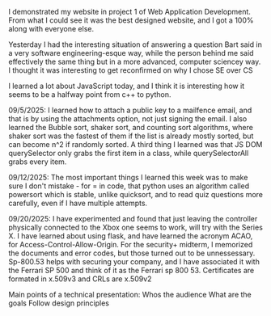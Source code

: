 I demonstrated my website in project 1 of Web Application Development. From what I could see it was the best designed website, and I got a 100% along with everyone else.

Yesterday I had the interesting situation of answering a question Bart said in a very software engineering-esque way, while the person behind me said effectively the same thing but in a more advanced, computer sciencey way. I thought it was interesting to get reconfirmed on why I chose SE over CS

I learned a lot about JavaScript today, and I think it is interesting how it seems to be a halfway point from c++ to python.

09/5/2025: I learned how to attach a public key to a mailfence email, and that is by using the attachments option, not just signing the email. I also learned the Bubble sort, shaker sort, and counting sort algorithms, where shaker sort was the fastest of them if the list is already mostly sorted, but can become n^2 if randomly sorted. A third thing I learned was that JS DOM querySelector only grabs the first item in a class, while querySelectorAll grabs every item.

09/12/2025: The most important things I learned this week was to make sure I don't mistake - for = in code, that python uses an algorithm called powersort which is stable, unlike quicksort, and to read quiz questions more carefully, even if I have multiple attempts.

09/20/2025: I have experimented and found that just leaving the controller physically connected to the Xbox one seems to work, will try with the Series X. I have learned about using flask, and have learned the acronym ACAO, for Access-Control-Allow-Origin. For the security+ midterm, I memorized the documents and error codes, but those turned out to be unnessessary. Sp-800.53 helps with securing your company, and I have associated it with the Ferrari SP 500 and think of it as the Ferrari sp 800 53. Certificates are formated in x.509v3 and CRLs are x.509v2 

Main points of a technical presentation:
Whos the audience
What are the goals
Follow design principles
